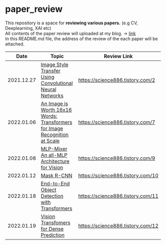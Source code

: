 # paper_review
This repository is a space for **reviewing various papers.** (e.g CV, Deeplearning, XAI etc)
</br> All contents of the paper review will uploaded at my blog. -> [link](https://science886.tistory.com/category/Paper%20review)
</br> In this README.md file, the address of the review of the each paper will be attached. 


|Date|Topic|Review Link|
|------|---|---|
|2021.12.27|[Image Style Transfer Using Convolutional Neural Networks](https://openaccess.thecvf.com/content_cvpr_2016/html/Gatys_Image_Style_Transfer_CVPR_2016_paper.html)| https://science886.tistory.com/2 |
|2022.01.06|[An Image is Worth 16x16 Words: Transformers for Image Recognition at Scale](https://arxiv.org/abs/2010.11929)| https://science886.tistory.com/7 |
|2022.01.08|[MLP-Mixer An all-MLP Architecture for Vision](https://arxiv.org/abs/2105.01601)| https://science886.tistory.com/9 |
|2022.01.12|[Mask R-CNN](https://arxiv.org/abs/1703.06870)| https://science886.tistory.com/10|
|2022.01.18|[End-to-End Object Detection with Transformers](https://arxiv.org/abs/2005.12872)| https://science886.tistory.com/11|
|2022.01.19|[Vision Transfomers for Dense Prediction](https://arxiv.org/abs/2103.13413)| https://science886.tistory.com/12|
